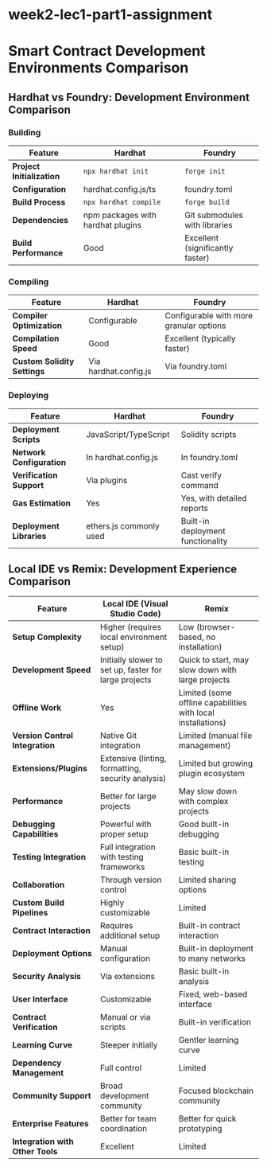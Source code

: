 # week2-lec1-part1-assignment

# Smart Contract Development Environments Comparison

## Hardhat vs Foundry: Development Environment Comparison

### Building

| Feature | Hardhat | Foundry |
|----------------|---------|---------|
| **Project Initialization** | `npx hardhat init` | `forge init` |
| **Configuration** | hardhat.config.js/ts | foundry.toml |
| **Build Process** | `npx hardhat compile` | `forge build` |
| **Dependencies** | npm packages with hardhat plugins | Git submodules with libraries |
| **Build Performance** | Good | Excellent (significantly faster) |

### Compiling

| Feature | Hardhat | Foundry |
|----------------|---------|---------|
| **Compiler Optimization** | Configurable | Configurable with more granular options |
| **Compilation Speed** | Good | Excellent (typically faster) |
| **Custom Solidity Settings** | Via hardhat.config.js | Via foundry.toml |


### Deploying

| Feature | Hardhat | Foundry |
|----------------|---------|---------|
| **Deployment Scripts** | JavaScript/TypeScript | Solidity scripts |
| **Network Configuration** | In hardhat.config.js | In foundry.toml |
| **Verification Support** | Via plugins | Cast verify command |
| **Gas Estimation** | Yes | Yes, with detailed reports |
| **Deployment Libraries** | ethers.js commonly used | Built-in deployment functionality |

## Local IDE vs Remix: Development Experience Comparison

| Feature | Local IDE (Visual Studio Code) | Remix |
|----------------|-------------------------------------|-------|
| **Setup Complexity** | Higher (requires local environment setup) | Low (browser-based, no installation) |
| **Development Speed** | Initially slower to set up, faster for large projects | Quick to start, may slow down with large projects |
| **Offline Work** | Yes | Limited (some offline capabilities with local installations) |
| **Version Control Integration** | Native Git integration | Limited (manual file management) |
| **Extensions/Plugins** | Extensive (linting, formatting, security analysis) | Limited but growing plugin ecosystem |
| **Performance** | Better for large projects | May slow down with complex projects |
| **Debugging Capabilities** | Powerful with proper setup | Good built-in debugging |
| **Testing Integration** | Full integration with testing frameworks | Basic built-in testing |
| **Collaboration** | Through version control | Limited sharing options |
| **Custom Build Pipelines** | Highly customizable | Limited |
| **Contract Interaction** | Requires additional setup | Built-in contract interaction |
| **Deployment Options** | Manual configuration | Built-in deployment to many networks |
| **Security Analysis** | Via extensions | Basic built-in analysis |
| **User Interface** | Customizable | Fixed, web-based interface |
| **Contract Verification** | Manual or via scripts | Built-in verification |
| **Learning Curve** | Steeper initially | Gentler learning curve |
| **Dependency Management** | Full control | Limited |
| **Community Support** | Broad development community | Focused blockchain community |
| **Enterprise Features** | Better for team coordination | Better for quick prototyping |
| **Integration with Other Tools** | Excellent | Limited |
